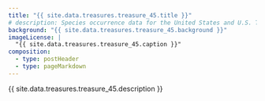 ```yaml
---
title: "{{ site.data.treasures.treasure_45.title }}"
# description: Species occurrence data for the United States and U.S. Territories.
background: "{{ site.data.treasures.treasure_45.background }}"
imageLicense: |
  "{{ site.data.treasures.treasure_45.caption }}"
composition:
  - type: postHeader
  - type: pageMarkdown
---
```


{{ site.data.treasures.treasure_45.description }}